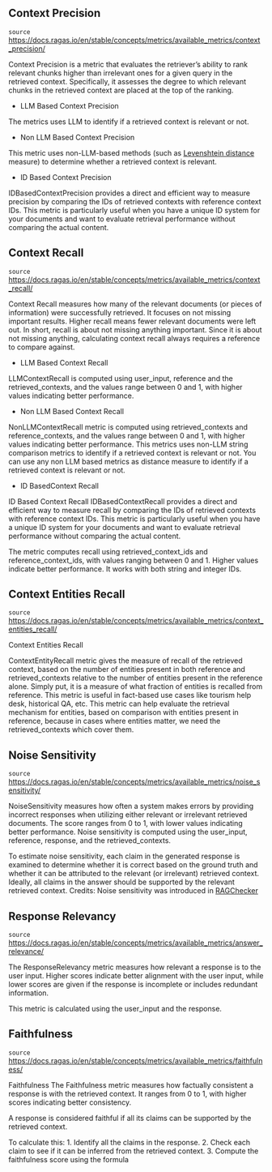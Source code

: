 

## Context Precision
`source` https://docs.ragas.io/en/stable/concepts/metrics/available_metrics/context_precision/

Context Precision is a metric that evaluates the retriever’s ability to rank relevant chunks higher than irrelevant ones for a given query in the retrieved context. Specifically, it assesses the degree to which relevant chunks in the retrieved context are placed at the top of the ranking.

* LLM Based Context Precision
  
The metrics uses LLM to identify if a retrieved context is relevant or not.

* Non LLM Based Context Precision

This metric uses non-LLM-based methods (such as [Levenshtein distance](https://en.wikipedia.org/wiki/Levenshtein_distance) measure) to determine whether a retrieved context is relevant.

* ID Based Context Precision
  
IDBasedContextPrecision provides a direct and efficient way to measure precision by comparing the IDs of retrieved contexts with reference context IDs. This metric is particularly useful when you have a unique ID system for your documents and want to evaluate retrieval performance without comparing the actual content.

## Context Recall
`source` https://docs.ragas.io/en/stable/concepts/metrics/available_metrics/context_recall/

Context Recall measures how many of the relevant documents (or pieces of information) were successfully retrieved. It focuses on not missing important results. Higher recall means fewer relevant documents were left out. In short, recall is about not missing anything important. Since it is about not missing anything, calculating context recall always requires a reference to compare against.

* LLM Based Context Recall

LLMContextRecall is computed using user_input, reference and the retrieved_contexts, and the values range between 0 and 1, with higher values indicating better performance.

* Non LLM Based Context Recall
  
NonLLMContextRecall metric is computed using retrieved_contexts and reference_contexts, and the values range between 0 and 1, with higher values indicating better performance. This metrics uses non-LLM string comparison metrics to identify if a retrieved context is relevant or not. You can use any non LLM based metrics as distance measure to identify if a retrieved context is relevant or not.

* ID BasedContext Recall
  
ID Based Context Recall IDBasedContextRecall provides a direct and efficient way to measure recall by comparing the IDs of retrieved contexts with reference context IDs. This metric is particularly useful when you have a unique ID system for your documents and want to evaluate retrieval performance without comparing the actual content.

The metric computes recall using retrieved_context_ids and reference_context_ids, with values ranging between 0 and 1. Higher values indicate better performance. It works with both string and integer IDs.

## Context Entities Recall
`source` https://docs.ragas.io/en/stable/concepts/metrics/available_metrics/context_entities_recall/

Context Entities Recall

ContextEntityRecall metric gives the measure of recall of the retrieved context, based on the number of entities present in both reference and retrieved_contexts relative to the number of entities present in the reference alone. Simply put, it is a measure of what fraction of entities is recalled from reference. This metric is useful in fact-based use cases like tourism help desk, historical QA, etc. This metric can help evaluate the retrieval mechanism for entities, based on comparison with entities present in reference, because in cases where entities matter, we need the retrieved_contexts which cover them.

## Noise Sensitivity

`source` https://docs.ragas.io/en/stable/concepts/metrics/available_metrics/noise_sensitivity/

NoiseSensitivity measures how often a system makes errors by providing incorrect responses when utilizing either relevant or irrelevant retrieved documents. The score ranges from 0 to 1, with lower values indicating better performance. Noise sensitivity is computed using the user_input, reference, response, and the retrieved_contexts.

To estimate noise sensitivity, each claim in the generated response is examined to determine whether it is correct based on the ground truth and whether it can be attributed to the relevant (or irrelevant) retrieved context. Ideally, all claims in the answer should be supported by the relevant retrieved context.
Credits: Noise sensitivity was introduced in [RAGChecker](https://github.com/amazon-science/RAGChecker/tree/main/ragchecker)

## Response Relevancy
`source` https://docs.ragas.io/en/stable/concepts/metrics/available_metrics/answer_relevance/

The ResponseRelevancy metric measures how relevant a response is to the user input. Higher scores indicate better alignment with the user input, while lower scores are given if the response is incomplete or includes redundant information.

This metric is calculated using the user_input and the response.

## Faithfulness
`source` https://docs.ragas.io/en/stable/concepts/metrics/available_metrics/faithfulness/

Faithfulness
The Faithfulness metric measures how factually consistent a response is with the retrieved context. It ranges from 0 to 1, with higher scores indicating better consistency.

A response is considered faithful if all its claims can be supported by the retrieved context.

To calculate this: 1. Identify all the claims in the response. 2. Check each claim to see if it can be inferred from the retrieved context. 3. Compute the faithfulness score using the formula

